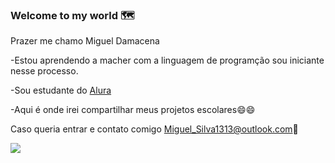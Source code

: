 ### Welcome to my world 🗺️

Prazer me chamo Miguel Damacena

-Estou aprendendo a macher com a linguagem de programção
sou iniciante nesse processo.

-Sou estudante do [Alura](https://www.alura.com.br)

-Aqui é onde irei compartilhar meus projetos escolares😄😄

Caso queria entrar e contato comigo
Miguel_Silva1313@outlook.com📧

![](https://media.tenor.com/U6owV3SiWR4AAAAM/derya-derya-cebecio%C4%9Flu.gif)

